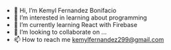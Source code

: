 - 👋 Hi, I’m Kemyl Fernandez Bonifacio
- 👀 I’m interested in learning about programming
- 🌱 I’m currently learning React with Firebase
- 💞️ I’m looking to collaborate on ...
- 📫 How to reach me kemylfernandez299@gmail.com

<!---
Kenshin299/Kenshin299 is a ✨ special ✨ repository because its `README.md` (this file) appears on your GitHub profile.
You can click the Preview link to take a look at your changes.
--->
